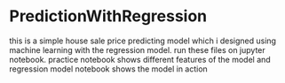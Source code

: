 # PredictionWithRegression
this is a simple house sale price predicting model which i designed using machine learning with the regression model. run these files on jupyter notebook. practice notebook shows different features of the model and regression model notebook shows the model in action
